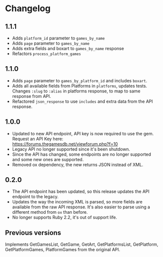 # Changelog

## 1.1.1
* Adds `platform_id` parameter to `games_by_name`
* Adds `page` parameter to `games_by_name`
* Adds extra fields and boxart to `games_by_name` response
* Refactors `process_platform_games`

## 1.1.0
* Adds `page` parameter to `games_by_platform_id` and includes `boxart`.
* Adds all available fields from Platforms in `platforms`, updates tests. Changes `:slug` to `:alias` in platforms response, to map to same response from API.
* Refactored `json_response` to use `includes` and extra data from the API response.

## 1.0.0

* Updated to new API endpoint, API key is now required to use the gem. Request an API Key here: https://forums.thegamesdb.net/viewforum.php?f=10
* Legacy API no longer supported since it's been shutdown.
* Since the API has changed, some endpoints are no longer supported and some new ones are supported.
* Removed ox dependency, the new returns JSON instead of XML.

## 0.2.0

* The API endpoint has been updated, so this release updates the API endpoint to the legacy.
* Updates the way the incoming XML is parsed, so more fields are available from the raw API response. It's also easier to parse using a different method from `ox` than before.
* No longer supports Ruby 2.2, it's out of support life.

## Previous versions

Implements GetGamesList, GetGame, GetArt, GetPlatformsList, GetPlatform, GetPlatformGames, PlatformGames from the original API.
